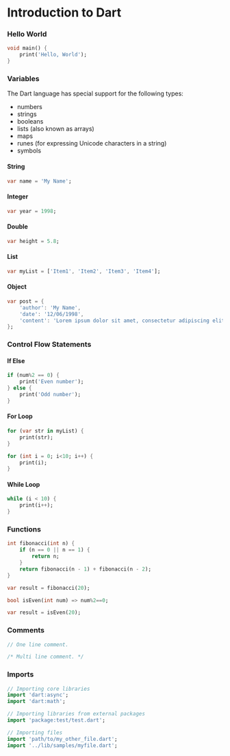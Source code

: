 # Introduction to Dart

### Hello World
```Dart
void main() {
	print('Hello, World');
}
```

### Variables
The Dart language has special support for the following types:
* numbers
* strings
* booleans
* lists (also known as arrays)
* maps
* runes (for expressing Unicode characters in a string)
* symbols


#### String
```Dart
var name = 'My Name';
```

#### Integer
```Dart
var year = 1998;
```

#### Double
```Dart
var height = 5.8;
```

#### List
```Dart
var myList = ['Item1', 'Item2', 'Item3', 'Item4'];
```

#### Object
```Dart
var post = {
    'author': 'My Name',
    'date': '12/06/1998',
    'content': 'Lorem ipsum dolor sit amet, consectetur adipiscing elit, sed do eiusmod tempor incididunt ut labore et dolore magna aliqua. Ut enim ad minim veniam, quis nostrud exercitation ullamco laboris nisi ut aliquip ex ea commodo consequat.'
};
```

### Control Flow Statements

#### If Else
```Dart
if (num%2 == 0) {
    print('Even number');
} else {
    print('Odd number');
}
```

#### For Loop
```Dart
for (var str in myList) {
    print(str);
}
```

```Dart
for (int i = 0; i<10; i++) {
    print(i);
}
```

#### While Loop
```Dart
while (i < 10) {
    print(i++);
}
```

### Functions
```Dart
int fibonacci(int n) {
	if (n == 0 || n == 1) {
		return n;
	}
	return fibonacci(n - 1) + fibonacci(n - 2);
}

var result = fibonacci(20);
```

```Dart
bool isEven(int num) => num%2==0;

var result = isEven(20);
```

### Comments
```Dart
// One line comment.

/* Multi line comment. */
```

### Imports
```Dart
// Importing core libraries
import 'dart:async';
import 'dart:math';

// Importing libraries from external packages
import 'package:test/test.dart';

// Importing files
import 'path/to/my_other_file.dart';
import '../lib/samples/myfile.dart';
```
